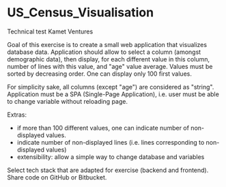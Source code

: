 # US_Census_Visualisation

Technical test Kamet Ventures

Goal of this exercise is to create a small web application that visualizes database data.
Application should allow to select a column (amongst demographic data), then display, for each different value in this column, number of lines with this value, and "age" value average. Values must be sorted by decreasing order. One can display only 100 first values.

For simplicity sake, all columns (except "age") are considered as "string".
Application must be a SPA (Single-Page Application), i.e. user must be able to change variable without reloading page.


Extras:
- if more than 100 different values, one can indicate number of non-displayed values.
- indicate number of non-displayed lines (i.e. lines corresponding to non-displayed
values)
- extensibility: allow a simple way to change database and variables

Select tech stack that are adapted for exercise (backend and frontend).
Share code on GitHub or Bitbucket.
